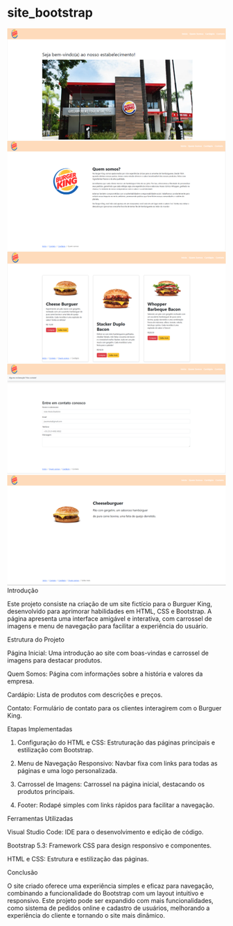 # site_bootstrap

![alt text](image.png)
![alt text](image-1.png)
![alt text](image-6.png)
![alt text](image-3.png)
![alt text](image-4.png)
Introdução

Este projeto consiste na criação de um site fictício para o Burguer King, desenvolvido para aprimorar habilidades em HTML, CSS e Bootstrap. A página apresenta uma interface amigável e interativa, com carrossel de imagens e menu de navegação para facilitar a experiência do usuário.

Estrutura do Projeto

Página Inicial: Uma introdução ao site com boas-vindas e carrossel de imagens para destacar produtos.

Quem Somos: Página com informações sobre a história e valores da empresa.

Cardápio: Lista de produtos com descrições e preços.

Contato: Formulário de contato para os clientes interagirem com o Burguer King.


Etapas Implementadas

1. Configuração do HTML e CSS: Estruturação das páginas principais e estilização com Bootstrap.


2. Menu de Navegação Responsivo: Navbar fixa com links para todas as páginas e uma logo personalizada.


3. Carrossel de Imagens: Carrossel na página inicial, destacando os produtos principais.


4. Footer: Rodapé simples com links rápidos para facilitar a navegação.



Ferramentas Utilizadas

Visual Studio Code: IDE para o desenvolvimento e edição de código.

Bootstrap 5.3: Framework CSS para design responsivo e componentes.

HTML e CSS: Estrutura e estilização das páginas.


Conclusão

O site criado oferece uma experiência simples e eficaz para navegação, combinando a funcionalidade do Bootstrap com um layout intuitivo e responsivo. Este projeto pode ser expandido com mais funcionalidades, como sistema de pedidos online e cadastro de usuários, melhorando a experiência do cliente e tornando o site mais dinâmico.



